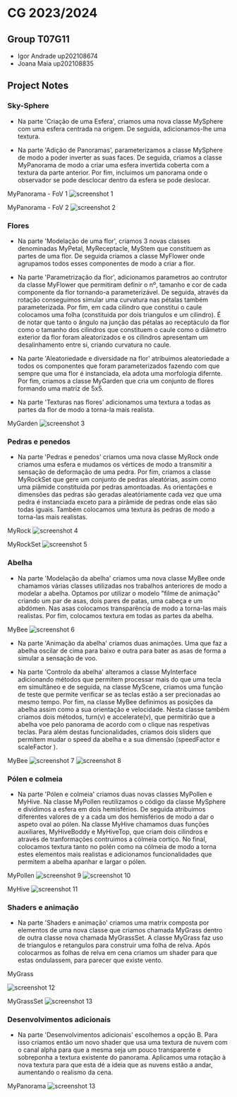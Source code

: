 # CG 2023/2024

## Group T07G11
- Igor Andrade up202108674
- Joana Maia up202108835

## Project Notes

### Sky-Sphere

- Na parte 'Criação de uma Esfera', criamos uma nova classe MySphere com uma esfera centrada na origem. De seguida, adicionamos-lhe uma textura.

- Na parte 'Adição de Panoramas', parameterizamos a classe MySphere de modo a poder inverter as suas faces. De seguida, criamos a classe MyPanorama de modo a criar uma esfera invertida coberta com a textura da parte anterior. Por fim, incluimos um panorama onde o observador se pode desclocar dentro da esfera se pode deslocar.

MyPanorama - FoV 1
![screenshot 1](https://git.fe.up.pt/cg/cg-2023-2024/t07/cg-t07-g11/-/raw/master/project/screenshots/project-t07g11-1a.png?ref_type=heads)

MyPanorama - FoV 2
![screenshot 2](https://git.fe.up.pt/cg/cg-2023-2024/t07/cg-t07-g11/-/raw/master/project/screenshots/project-t07g11-1b.png)

### Flores

- Na parte 'Modelação de uma flor', criamos 3 novas classes denominadas MyPetal, MyReceptacle, MyStem que constituem as partes de uma flor. De seguida criamos a classe MyFlower onde agrupamos todos esses componentes de modo a criar a flor.

- Na parte 'Parametrização da flor', adicionamos parametros ao contrutor da classe MyFlower que permitiram definir o nº, tamanho e cor de cada componente da flor tornando-a parameterizável. De seguida, através da rotação conseguimos simular uma curvatura nas pétalas também parameterizada. Por fim, em cada cilindro que constitui o caule colocamos uma folha (constituida por dois triangulos e um cilindro). É de notar que tanto o ângulo na junção das pétalas ao receptáculo da flor como o tamanho dos cilindros que constituem o caule como o diâmetro exterior da flor foram aleatorizados e os cilindros apresentam um desalinhamento entre si, criando curvatura no caule.

- Na parte 'Aleatoriedade e diversidade na flor' atribuimos aleatoriedade a todos os componentes que foram parameterizados fazendo com que sempre que uma flor é instanciada, ela adota uma morfologia difernte. Por fim, criamos a classe MyGarden que cria um conjunto de flores formando uma matriz de 5x5.

- Na parte 'Texturas nas flores' adicionamos uma textura a todas as partes da flor de modo a torna-la mais realista.

MyGarden
![screenshot 3](https://git.fe.up.pt/cg/cg-2023-2024/t07/cg-t07-g11/-/raw/master/project/screenshots/project-t07g11-2.png)


### Pedras e penedos

- Na parte 'Pedras e penedos' criamos uma nova classe MyRock onde criamos uma esfera e mudamos os vértices de modo a transmitir a sensação de deformação de uma pedra. Por fim, criamos a classe MyRockSet que gere um conjunto de pedras aleatórias, assim como uma piâmide constituída por pedras amontoadas. As orientações e dimensões das pedras são geradas aleatóriamente cada vez que uma pedra é instanciada exceto para a pirâmide de pedras onde elas são todas iguais. Também colocamos uma textura às pedras de modo a torna-las mais realistas.

MyRock
![screenshot 4](https://git.fe.up.pt/cg/cg-2023-2024/t07/cg-t07-g11/-/raw/master/project/screenshots/project-t07g11-3a.png?ref_type=heads)

MyRockSet
![screenshot 5](https://git.fe.up.pt/cg/cg-2023-2024/t07/cg-t07-g11/-/raw/master/project/screenshots/project-t07g11-3b.png)

### Abelha

- Na parte 'Modelação da abelha' criamos uma nova classe MyBee onde chamamos várias classes utilizadas nos trabalhos anteriores de modo a modelar a abelha. Optamos por utilizar o modelo "filme de animação" criando um par de asas, dois pares de patas, uma cabeça e um abdómen. Nas asas colocamos transparência de modo a torna-las mais realistas. Por fim, colocamos textura em todas as partes da abelha.

MyBee
![screenshot 6](https://git.fe.up.pt/cg/cg-2023-2024/t07/cg-t07-g11/-/raw/master/project/screenshots/project-t07g11-4.png)

- Na parte 'Animação da abelha' criamos duas animações. Uma que faz a abelha oscilar de cima para baixo e outra para bater as asas de forma a simular a sensação de voo.

- Na parte 'Controlo da abelha' alteramos a classe MyInterface adicionando métodos que permitem processar mais do que uma tecla em simultâneo e de seguida, na classe MyScene, criamos uma função de teste que permite verificar se as teclas estão a ser precionadas ao mesmo tempo. Por fim, na classe MyBee definimos as posições da abelha assim como a sua orientação e velocidade. Nesta classe também criamos dois métodos, turn(v) e accelerate(v), que permitirão que a abelha voe pelo panorama de acordo com o clique nas respetivas teclas. Para além destas funcionalidades, criamos dois sliders que permitem mudar o speed da abelha e a sua dimensão (speedFactor e scaleFactor ).

MyBee
![screenshot 7](https://git.fe.up.pt/cg/cg-2023-2024/t07/cg-t07-g11/-/raw/master/project/screenshots/project-t07g11-5a.png)
![screenshot 8](https://git.fe.up.pt/cg/cg-2023-2024/t07/cg-t07-g11/-/raw/master/project/screenshots/project-t07g11-5b.gif)

### Pólen e colmeia

- Na parte 'Pólen e colmeia' criamos duas novas classes MyPollen e MyHive. Na classe MyPollen reutilizamos o código da classe MySphere e dividimos a esfera em dois hemisférios. De seguida atribuimos diferentes valores de y a cada um dos hemisférios de modo a dar o aspeto oval ao pólen. Na classe MyHive chamamos duas funções auxiliares, MyHiveBoddy e MyHiveTop, que criam dois cilindros e através de tranformações contruimos a cólmeia cortiço. No final, colocamos textura tanto no polén como na cólmeia de modo a torna estes elementos mais realistas e adicionamos funcionalidades que permitem a abelha apanhar e largar o pólen.

MyPollen
![screenshot 9](https://git.fe.up.pt/cg/cg-2023-2024/t07/cg-t07-g11/-/raw/master/project/screenshots/project-t07g11-6a.png)
![screenshot 10](https://git.fe.up.pt/cg/cg-2023-2024/t07/cg-t07-g11/-/raw/master/project/screenshots/project-t07g11-6b.png?ref_type=heads)

MyHive
![screenshot 11](https://git.fe.up.pt/cg/cg-2023-2024/t07/cg-t07-g11/-/raw/master/project/screenshots/project-t07g11-6c.png?ref_type=heads)

### Shaders e animação

- Na parte 'Shaders e animação' criamos uma matrix composta por elementos de uma nova classe que criamos chamada MyGrass dentro de outra classe nova chamada MyGrassSet. A classe MyGrass faz uso de triangulos e retangulos para construir uma folha de relva. Após colocarmos as folhas de relva em cena criamos um shader para que estas ondulassem, para parecer que existe vento.

MyGrass

![screenshot 12](https://git.fe.up.pt/cg/cg-2023-2024/t07/cg-t07-g11/-/raw/master/project/screenshots/project-t07g11-7b.png?ref_type=heads)

MyGrassSet
![screenshot 13](https://git.fe.up.pt/cg/cg-2023-2024/t07/cg-t07-g11/-/raw/master/project/screenshots/project-t07g11-7a.png)

### Desenvolvimentos adicionais

- Na parte 'Desenvolvimentos adicionais' escolhemos a opção B. Para isso criamos então um novo shader que usa uma textura de nuvem com o canal alpha para que a mesma seja um pouco transparente e sobreponha a textura existente do panorama. Aplicamos uma rotação à nova textura para que esta dé a ideia que as nuvens estão a andar, aumentando o realismo da cena.

MyPanorama
![screenshot 13](https://git.fe.up.pt/cg/cg-2023-2024/t07/cg-t07-g11/-/raw/master/project/screenshots/project-t07g11-8.png?ref_type=heads)

